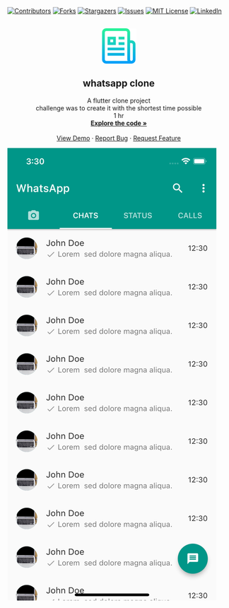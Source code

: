 <div id="top"></div>

[![Contributors][contributors-shield]][contributors-url]
[![Forks][forks-shield]][forks-url]
[![Stargazers][stars-shield]][stars-url]
[![Issues][issues-shield]][issues-url]
[![MIT License][license-shield]][license-url]
[![LinkedIn][linkedin-shield]][linkedin-url]

<!-- PROJECT LOGO -->
<br />
<div align="center">
  <a href="https://github.com/lewiseman/flutter-whatsapp-clone">
    <img src="assets/readme/readmelogo.png" alt="Logo" width="80" height="80">
  </a>

  <h2 align="center">whatsapp clone</h2>

  <p align="center">
    A flutter clone project <br>challenge was to create it with the shortest time possible <br> 1 hr
    <br />
    <a href="https://github.com/lewiseman/flutter-whatsapp-clone"><strong>Explore the code »</strong></a>
    <br />
    <br />
    <a href="https://github.com/lewiseman/flutter-whatsapp-clone">View Demo</a>
    ·
    <a href="https://github.com/lewiseman/flutter-whatsapp-clone/issues">Report Bug</a>
    ·
    <a href="https://github.com/lewiseman/flutter-whatsapp-clone/issues">Request Feature</a>
  </p>
</div>

[![Product Name Screen Shot][product-screenshot]]()

<!-- MARKDOWN LINKS & IMAGES -->
[contributors-shield]: https://img.shields.io/github/contributors/lewiseman/Best-README-Template.svg?style=for-the-badge
[contributors-url]: https://github.com/lewiseman/flutter-whatsapp-clone/graphs/contributors
[forks-shield]: https://img.shields.io/github/forks/lewiseman/Best-README-Template.svg?style=for-the-badge
[forks-url]: https://github.com/lewiseman/flutter-whatsapp-clone/network/members
[stars-shield]: https://img.shields.io/github/stars/othneildrew/Best-README-Template.svg?style=for-the-badge
[stars-url]: https://github.com/lewiseman/flutter-whatsapp-clone/stargazers
[issues-shield]: https://img.shields.io/github/issues/othneildrew/Best-README-Template.svg?style=for-the-badge
[issues-url]: https://github.com/lewiseman/flutter-whatsapp-clone/issues
[license-shield]: https://img.shields.io/github/license/othneildrew/Best-README-Template.svg?style=for-the-badge
[license-url]: https://github.com/lewiseman/flutter-whatsapp-clone/LICENSE.txt
[linkedin-shield]: https://img.shields.io/badge/-LinkedIn-black.svg?style=for-the-badge&logo=linkedin&colorB=555
[linkedin-url]: https://www.linkedin.com/in/lewis-m-547812213
[product-screenshot]: assets/readme/sh.png